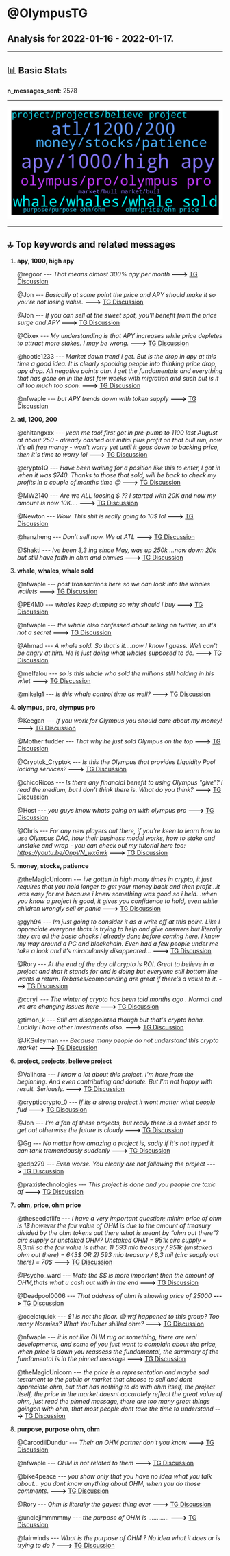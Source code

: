 # **@OlympusTG**
 ## Analysis for **2022-01-16** - **2022-01-17**.

---

## 📊 **Basic Stats**

**n_messages_sent**: 2578

---
![wordcloud](OlympusTG_1Days_wordcloud.png)

---


## 🔝 **Top keywords and related messages**

1. **apy, 1000, high apy**

    @regoor --- *That means almost 300% apy per month* **--->** [TG Discussion](https://t.me/OlympusTG/155905)

    @Jon --- *Basically at some point the price and APY should make it so you’re not losing value.* **--->** [TG Discussion](https://t.me/OlympusTG/152790)

    @Jon --- *If you can sell at the sweet spot, you’ll benefit from the price surge and APY* **--->** [TG Discussion](https://t.me/OlympusTG/152770)

    @Cixex --- *My understanding is that APY increases while price depletes to attract more stakes. I may be wrong.* **--->** [TG Discussion](https://t.me/OlympusTG/151659)

    @hootie1233 --- *Market down trend i get. But is the drop in apy at this time a good idea. It is clearly spooking people into thinking price drop, apy drop. All negative points atm. I get the fundamentals and everything that has gone on in the last few weeks with migration and such but is it all too much too soon.* **--->** [TG Discussion](https://t.me/OlympusTG/151761)

    @nfwaple --- *but APY trends down with token supply* **--->** [TG Discussion](https://t.me/OlympusTG/155922)

2. **atl, 1200, 200**

    @chitangxxx --- *yeah me too! first got in pre-pump to 1100 last August at about 250 - already cashed out initial plus profit on that bull run, now it's all free money - won't worry yet until it goes down to backing price, then it's time to worry lol* **--->** [TG Discussion](https://t.me/OlympusTG/153009)

    @crypto1Q --- *Have been waiting for a position like this to enter, I got in when it was $740. Thanks to those that sold, will be back to check my profits in a couple of months time 😊* **--->** [TG Discussion](https://t.me/OlympusTG/155131)

    @MW2140 --- *Are we ALL loosing $  ??   I started with 20K and now my amount is now 10K....* **--->** [TG Discussion](https://t.me/OlympusTG/152756)

    @Newton --- *Wow. This shit is really going to 10$ lol* **--->** [TG Discussion](https://t.me/OlympusTG/152281)

    @hanzheng --- *Don’t sell now.  We at ATL* **--->** [TG Discussion](https://t.me/OlympusTG/153148)

    @Shakti --- *Ive been 3,3 ing since May, was up 250k ...now down 20k but still have faith in ohm and ohmies* **--->** [TG Discussion](https://t.me/OlympusTG/153428)

3. **whale, whales, whale sold**

    @nfwaple --- *post transactions here so we can look into the whales wallets* **--->** [TG Discussion](https://t.me/OlympusTG/151633)

    @PE4M0 --- *whales keep dumping so why should i buy* **--->** [TG Discussion](https://t.me/OlympusTG/152997)

    @nfwaple --- *the whale also confessed about selling on twitter, so it's not a secret* **--->** [TG Discussion](https://t.me/OlympusTG/153280)

    @Ahmad --- *A whale sold. So that's it....now I know I guess. Well can't be angry at him. He is just doing what whales supposed to do.* **--->** [TG Discussion](https://t.me/OlympusTG/153289)

    @melfalou --- *so is this whale who sold the millions still holding in his wllet* **--->** [TG Discussion](https://t.me/OlympusTG/154274)

    @mikelg1 --- *Is this whale control time as well?* **--->** [TG Discussion](https://t.me/OlympusTG/153339)

4. **olympus, pro, olympus pro**

    @Keegan --- *If you work for Olympus you should care about my money!* **--->** [TG Discussion](https://t.me/OlympusTG/153056)

    @Mother fudder --- *That why he just sold Olympus on the top* **--->** [TG Discussion](https://t.me/OlympusTG/152550)

    @Cryptok_Cryptok --- *Is this the Olympus that provides Liquidity Pool locking services?* **--->** [TG Discussion](https://t.me/OlympusTG/155860)

    @chicoRicos --- *Is there any financial benefit to using Olympus "give"? I read the medium, but I don't think there is.  What do you think?* **--->** [TG Discussion](https://t.me/OlympusTG/152693)

    @Host --- *you guys know whats going on with olympus pro* **--->** [TG Discussion](https://t.me/OlympusTG/151583)

    @Chris --- *For any new players out there, if you're keen to learn how to use Olympus DAO, how their business model works, how to stake and unstake and wrap - you can check out my tutorial here too: https://youtu.be/OnpVN_wx6wk* **--->** [TG Discussion](https://t.me/OlympusTG/155865)

5. **money, stocks, patience**

    @theMagicUnicorn --- *ive gotten in high many times in crypto, it just requires that you hold longer to get your money back and then profit...it was easy for me because i knew something was good so i held...when you know a project is good, it gives you confidence to hold, even while children wrongly sell or panic* **--->** [TG Discussion](https://t.me/OlympusTG/152568)

    @gyh94 --- *Im just going to consider it as a write off at this point. Like I appreciate everyone thats is trying to help and give answers but literally they are all the basic checks i already done before coming here. I know my way around a PC and blockchain. Even had a few people under me take a look and it’s miraculously disappeared…* **--->** [TG Discussion](https://t.me/OlympusTG/151293)

    @Rory --- *At the end of the day all crypto is ROI. Great to believe in a project and that it stands for and is doing but everyone still bottom line wants a return. Rebases/compounding are great if there’s a value to it.* **--->** [TG Discussion](https://t.me/OlympusTG/151402)

    @ccryii --- *The winter of crypto has been told months ago . Normal and we are changing issues here* **--->** [TG Discussion](https://t.me/OlympusTG/152324)

    @timon_k --- *Still am disappointed though but that's crypto haha. Luckily I have other investments also.* **--->** [TG Discussion](https://t.me/OlympusTG/151972)

    @JKSuleyman --- *Because many people do not understand this crypto market* **--->** [TG Discussion](https://t.me/OlympusTG/152165)

6. **project, projects, believe project**

    @Valihora --- *I know a lot about this project. I'm here from the beginning. And even contributing and donate. But I'm not happy with result. Seriously.* **--->** [TG Discussion](https://t.me/OlympusTG/154911)

    @crypticcrypto_0 --- *If its a strong project it wont matter what people fud* **--->** [TG Discussion](https://t.me/OlympusTG/155023)

    @Jon --- *I’m a fan of these projects, but really there is a sweet spot to get out otherwise the future is cloudy* **--->** [TG Discussion](https://t.me/OlympusTG/152761)

    @Gg --- *No matter how amazing a project is, sadly if it's not hyped it can tank tremendously suddenly* **--->** [TG Discussion](https://t.me/OlympusTG/153397)

    @cdp279 --- *Even worse. You clearly are not following the project* **--->** [TG Discussion](https://t.me/OlympusTG/152028)

    @praxistechnologies --- *This project is done and you people are toxic af* **--->** [TG Discussion](https://t.me/OlympusTG/156080)

7. **ohm, price, ohm price**

    @theseedoflife --- *I have a very important question;  minim price of ohm is 1$  however the fair value of OHM is due to the amount of treasury divided by the ohm tokens out there  what is meant by “ohm out there”?  circ supply or unstaked OHM?  Unstaked OHM = 951k circ supply = 8,3mil   so the fair value is either:  1) 593 mio treasury / 951k (unstaked ohm out there) = 643$  OR 2) 593 mio treasury / 8,3 mil (circ supply out there) = 70$* **--->** [TG Discussion](https://t.me/OlympusTG/152421)

    @Psycho_ward --- *Mate the $$ is more important then the amount of OHM,thats what u cash out with in the end* **--->** [TG Discussion](https://t.me/OlympusTG/154259)

    @Deadpool0006 --- *That address of ohm is  showing price of  25000* **--->** [TG Discussion](https://t.me/OlympusTG/154098)

    @ocelotquick --- *$1 is not the floor. 😅 wtf happened to this group? Too many Normies? What YouTuber shilled ohm?* **--->** [TG Discussion](https://t.me/OlympusTG/152084)

    @nfwaple --- *it is not like OHM rug or something, there are real developments, and some of you just want to complain about the price, when price is down you reassess the fundamental, the summary of the fundamental is in the pinned message* **--->** [TG Discussion](https://t.me/OlympusTG/154976)

    @theMagicUnicorn --- *the price is a representation and maybe sad testament to the public or market that choose to sell and dont appreciate ohm, but that has nothing to do with ohm itself, the project itself, the price in the market doesnt accurately reflect the great value of ohm, just read the pinned message, there are too  many great things goingon with ohm, that most people dont take the time to understand* **--->** [TG Discussion](https://t.me/OlympusTG/152492)

8. **purpose, purpose ohm, ohm**

    @CarcodilDundur --- *Their an OHM partner don't you know* **--->** [TG Discussion](https://t.me/OlympusTG/153673)

    @nfwaple --- *OHM is not related to them* **--->** [TG Discussion](https://t.me/OlympusTG/153719)

    @bike4peace --- *you show only that you have no idea what you talk about... you dont know anything about OHM, when you do those comments.* **--->** [TG Discussion](https://t.me/OlympusTG/154862)

    @Rory --- *Ohm is literally the gayest thing ever* **--->** [TG Discussion](https://t.me/OlympusTG/152583)

    @unclejimmmmmy --- *the purpose of OHM is ............* **--->** [TG Discussion](https://t.me/OlympusTG/155945)

    @fairwinds --- *What is the purpose of OHM ? No idea what it does or is trying to do ?* **--->** [TG Discussion](https://t.me/OlympusTG/155932)

